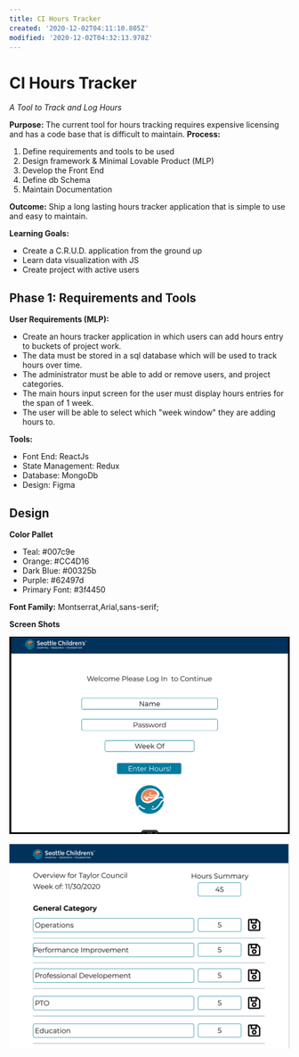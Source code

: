 ```yaml
---
title: CI Hours Tracker
created: '2020-12-02T04:11:10.805Z'
modified: '2020-12-02T04:32:13.978Z'
---
```


# CI Hours Tracker
*A Tool to Track and Log Hours*

**Purpose:** The current tool for hours tracking requires expensive licensing and has a code base that is difficult to maintain.
**Process:** 
1. Define requirements and tools to be used
2. Design framework & Minimal Lovable Product (MLP)
3. Develop the Front End
4. Define db Schema
5. Maintain Documentation

**Outcome:** Ship a long lasting hours tracker application that is simple to use and easy to maintain.

**Learning Goals:**
- Create a C.R.U.D. application from the ground up
- Learn data visualization with JS
- Create project with active users

## Phase 1: Requirements and Tools 
**User Requirements (MLP):**
- Create an hours tracker application in which users can add hours entry to buckets of project work.
- The data must be stored in a sql database which will be used to track hours over time.
- The administrator must be able to add or remove users, and project categories.
- The main hours input screen for the user must display hours entries for the span of 1 week.
- The user will be able to select which "week window" they are adding hours to.


**Tools:**
- Font End: ReactJs
- State Management: Redux
- Database: MongoDb
- Design: Figma

## Design ##
**Color Pallet**
- Teal: #007c9e
- Orange: #CC4D16
- Dark Blue: #00325b
- Purple: #62497d
- Primary Font: #3f4450



**Font Family:** Montserrat,Arial,sans-serif;

**Screen Shots**

![hours screen](./src/images/homeview.png)

![hours screen](./src/images/hoursview.png)

